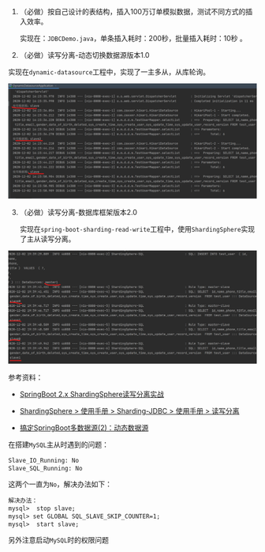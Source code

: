 1. （必做）按自己设计的表结构，插入100万订单模拟数据，测试不同方式的插入效率。

   实现在：`JDBCDemo.java`，单条插入耗时：200秒，批量插入耗时：10秒 。

2. （必做）读写分离-动态切换数据源版本1.0

​       实现在`dynamic-datasource`工程中，实现了一主多从，从库轮询。

 ![多数据源-负载均衡](./多数据源-负载均衡.png)

3. （必做）读写分离-数据库框架版本2.0

   实现在`spring-boot-sharding-read-write`工程中，使用`ShardingSphere`实现了主从读写分离。

![](./读写分离-ss.png)



参考资料：

- [SpringBoot 2.x ShardingSphere读写分离实战](https://juejin.cn/post/6844903857835737095#heading-0)

- [ShardingSphere > 使用手册 > Sharding-JDBC > 使用手册 > 读写分离](https://shardingsphere.apache.org/document/legacy/3.x/document/cn/manual/sharding-jdbc/usage/read-write-splitting/)
- [搞定SpringBoot多数据源(2)：动态数据源](https://juejin.cn/post/6844904050262016007)



在搭建`MySQL`主从时遇到的问题：

```
Slave_IO_Running: No
Slave_SQL_Running: No 
```

这两个一直为`No`，解决办法如下：

```
解决办法：
mysql>  stop slave;
mysql> set GLOBAL SQL_SLAVE_SKIP_COUNTER=1;
mysql>  start slave;
```

另外注意启动`MySQL`时的权限问题